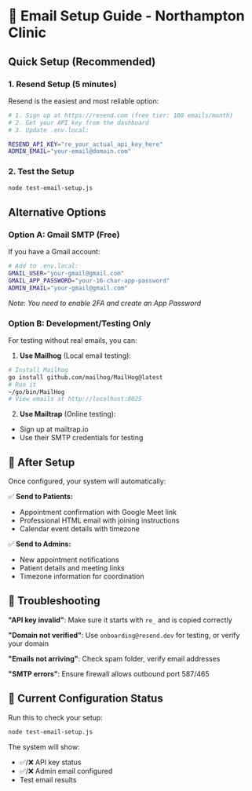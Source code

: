 # 📧 Email Setup Guide - Northampton Clinic

## Quick Setup (Recommended)

### 1. **Resend Setup (5 minutes)**
Resend is the easiest and most reliable option:

```bash
# 1. Sign up at https://resend.com (free tier: 100 emails/month)
# 2. Get your API key from the dashboard
# 3. Update .env.local:

RESEND_API_KEY="re_your_actual_api_key_here"
ADMIN_EMAIL="your-email@domain.com"
```

### 2. **Test the Setup**
```bash
node test-email-setup.js
```

## Alternative Options

### **Option A: Gmail SMTP** (Free)
If you have a Gmail account:

```bash
# Add to .env.local:
GMAIL_USER="your-gmail@gmail.com"
GMAIL_APP_PASSWORD="your-16-char-app-password"
ADMIN_EMAIL="your-gmail@gmail.com"
```

*Note: You need to enable 2FA and create an App Password*

### **Option B: Development/Testing Only**
For testing without real emails, you can:

1. **Use Mailhog** (Local email testing):
```bash
# Install Mailhog
go install github.com/mailhog/MailHog@latest
# Run it
~/go/bin/MailHog
# View emails at http://localhost:8025
```

2. **Use Mailtrap** (Online testing):
- Sign up at mailtrap.io
- Use their SMTP credentials for testing

## 🚀 **After Setup**

Once configured, your system will automatically:

✅ **Send to Patients:**
- Appointment confirmation with Google Meet link
- Professional HTML email with joining instructions
- Calendar event details with timezone

✅ **Send to Admins:**
- New appointment notifications
- Patient details and meeting links
- Timezone information for coordination

## 🔧 **Troubleshooting**

**"API key invalid"**: Make sure it starts with `re_` and is copied correctly

**"Domain not verified"**: Use `onboarding@resend.dev` for testing, or verify your domain

**"Emails not arriving"**: Check spam folder, verify email addresses

**"SMTP errors"**: Ensure firewall allows outbound port 587/465

## 📝 **Current Configuration Status**

Run this to check your setup:
```bash
node test-email-setup.js
```

The system will show:
- ✅/❌ API key status  
- ✅/❌ Admin email configured
- Test email results